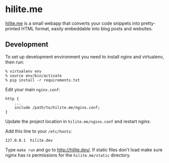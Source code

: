 # hilite.me

[hilite.me](http://hilite.me/) is a small webapp that converts your code
snippets into pretty-printed HTML format, easily embeddable into blog posts and
websites.

## Development

To set up development environment you need to install nginx and virtualenv, then run:

    % virtualenv env
    % source env/bin/activate
    % pip install -r requirements.txt

Edit your main `nginx.conf`:

    http {
        ...
        include /path/to/hilite.me/nginx.conf;
    }

Update the project location in `hilite.me/nginx.conf` and restart nginx.

Add this line to your `/etc/hosts`:

    127.0.0.1  hilite.dev

Type `make run` and go to <http://hilite.dev/>. If static files don't load make
sure nginx has rx permissions for the `hilite.me/static` directory.
